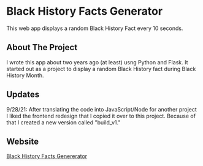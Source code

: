 # Black History Facts Generator
This web app displays a random Black History Fact every 10 seconds.

## About The Project
I wrote this app about two years ago (at least) usng Python and Flask. It started out as a project to display a random Black History fact during Black History Month.

## Updates
9/28/21: After translating the code into JavaScript/Node for another project I liked the frontend redesign that I copied it over to this project. Because of that I created a new version called "build_v1."

## Website
[Black History Facts Genererator](http://bhfgen.com)
